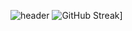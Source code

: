 ![header](https://capsule-render.vercel.app/api?type=wave&color=_#234567&height=300&section=header&text=hello!&fontSize=90)
![GitHub Streak](https://streak-stats.demolab.com?user=owo404&theme=dark&hide_current_streak=true&hide_longest_streak=true)]
